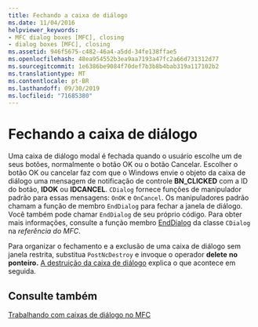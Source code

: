 ```yaml
---
title: Fechando a caixa de diálogo
ms.date: 11/04/2016
helpviewer_keywords:
- MFC dialog boxes [MFC], closing
- dialog boxes [MFC], closing
ms.assetid: 946f5675-c482-46a4-a5dd-34fe138ffae5
ms.openlocfilehash: 48ea954552b3ea9aa7193a47fc2a66d731312d77
ms.sourcegitcommit: 1e6386be9084f70def7b3b8b4bab319a117102b2
ms.translationtype: MT
ms.contentlocale: pt-BR
ms.lasthandoff: 09/30/2019
ms.locfileid: "71685380"
---
```

# <a name="closing-the-dialog-box"></a>Fechando a caixa de diálogo

Uma caixa de diálogo modal é fechada quando o usuário escolhe um de seus botões, normalmente o botão OK ou o botão Cancelar. Escolher o botão OK ou cancelar faz com que o Windows envie o objeto da caixa de diálogo uma mensagem de notificação de controle **BN_CLICKED** com a ID do botão, **IDOK** ou **IDCANCEL**. `CDialog` fornece funções de manipulador padrão para essas mensagens: `OnOK` e `OnCancel`. Os manipuladores padrão chamam a função de membro `EndDialog` para fechar a janela de diálogo. Você também pode chamar `EndDialog` de seu próprio código. Para obter mais informações, consulte a função membro [EndDialog](../mfc/reference/cdialog-class.md#enddialog) da classe `CDialog` na *referência do MFC*.

Para organizar o fechamento e a exclusão de uma caixa de diálogo sem janela restrita, substitua `PostNcDestroy` e invoque o operador **delete** **no ponteiro.** [A destruição da caixa de diálogo](../mfc/destroying-the-dialog-box.md) explica o que acontece em seguida.

## <a name="see-also"></a>Consulte também

[Trabalhando com caixas de diálogo no MFC](../mfc/life-cycle-of-a-dialog-box.md)
